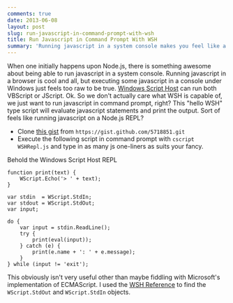 ```yaml
---
comments: true
date: 2013-06-08
layout: post
slug: run-javascript-in-command-prompt-with-wsh
title: Run Javascript in Command Prompt With WSH
summary: 'Running javascript in a system console makes you feel like a much more powerful web developer.'
---
```


When one initially happens upon Node.js, there is something awesome about being able to run javascript in a system console. Running javascript in a browser is cool and all, but executing some javascript in a console under Windows just feels too raw to be true. [Windows Script Host][1] can run both VBScript or JScript. Ok. So we don't actually care what WSH is capable of, we just want to run javascript in command prompt, right? This "hello WSH" type script will evaluate javascript statements and print the output. Sort of feels like running javascript on a Node.js REPL?

* Clone [this gist][3] from `https://gist.github.com/5718851.git`
* Execute the following script in command prompt with `cscript WSHRepl.js` and type in as many js one-liners as suits your fancy.

Behold the Windows Script Host REPL
 
	function print(text) {
		WScript.Echo('> ' + text);
	}
	 
	var stdin  = WScript.StdIn;
	var stdout = WScript.StdOut;
	var input;
	 
	do {
		var input = stdin.ReadLine();
		try { 
			print(eval(input));
		} catch (e) { 
			print(e.name + ': ' + e.message);
		}
	} while (input != 'exit');

This obviously isn't very useful other than maybe fiddling with Microsoft's implementation of ECMAScript. I used the [WSH Reference][2] to find the `WScript.StdOut` and `WScript.StdIn` objects.

[1]: http://msdn.microsoft.com/en-us/library/9bbdkx3k.aspx
[2]: http://msdn.microsoft.com/en-us/library/98591fh7.aspx
[3]: https://gist.github.com/kavun/5718851